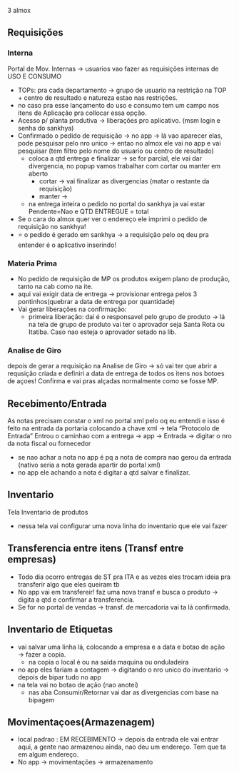 3 almox

## Requisições
### Interna
Portal de Mov. Internas → usuarios vao fazer as requisições internas de USO E CONSUMO
- TOPs: pra cada departamento → grupo de usuario na restrição na TOP + centro de resultado e natureza estao nas restrições.
- no caso pra esse lançamento do uso e consumo tem um campo nos itens de Aplicação pra collocar essa opção.
- Acesso p/ planta produtiva → liberações pro aplicativo. (msm login e senha do sankhya)
- Confirmado o pedido de requisição → no app → lá vao aparecer elas, pode pesquisar pelo nro unico → entao no almox ele vai no app e vai pesquisar (tem filtro pelo nome do usuario ou centro de resultado)
	- coloca a qtd entrega e finalizar → se for parcial, ele vai dar divergencia, no popup  vamos trabalhar com cortar ou manter em aberto
		- cortar → vai finalizar as divergencias (matar o restante da requisição)
		- manter →
	- na entrega inteira o pedido no portal do sankhya ja vai estar Pendente=Nao e QTD ENTREGUE = total
- Se o cara do almox quer ver o endereço ele imprimi o pedido de requisição no sankhya!
- ⭐ o pedido é gerado em sankhya → a requisição pelo oq deu pra entender é o aplicativo inserindo!

### Materia Prima
- No pedido de requisição de MP  os produtos exigem plano de produção, tanto na cab como na ite.
- aqui vai exigir data de entrega → provisionar entrega pelos 3 pontinhos(quebrar a data de entrega por quantidade)
- Vai gerar liberações na confirmação:
	- primeira liberação: dai é o responsavel pelo grupo de produto → lá na tela de grupo de produto vai ter o aprovador seja Santa Rota ou Itatiba. Caso nao esteja o aprovador setado na lib.


### Analise de Giro
depois de gerar a requisição na Analise de Giro → só vai ter que abrir a requsição criada e definiri a data de entrega de todos os itens nos botoes de açoes!
Confirma e vai pras alçadas normalmente como se fosse MP.


## Recebimento/Entrada
As notas precisam constar o xml no portal xml pelo oq eu entendi e isso é feito na entrada da portaria colocando a chave xml → tela “Protocolo de Entrada”
Entrou o caminhao com a entrega → app → Entrada → digitar o nro da nota fiscal ou fornecedor
- se nao achar a nota no app é pq a nota de compra nao gerou da entrada (nativo seria a nota gerada apartir do portal xml)
- no app ele achando a nota é digitar a qtd salvar e finalizar.



## Inventario
Tela Inventario de produtos
- nessa tela vai configurar uma nova linha do inventario que ele vai fazer


## Transferencia entre itens (Transf entre empresas)
- Todo dia ocorro entregas de ST pra ITA e as vezes eles trocam ideia pra transferir algo que eles queiram tb
- No app vai em transfereir! faz uma nova transf e busca o produto → digita a qtd e confirmar a transferencia.
- Se for no portal de vendas → transf. de mercadoria vai ta lá confirmada.

## Inventario de Etiquetas
-  vai salvar uma linha lá, colocando a empresa e a data e botao de ação → fazer a copia.
	- na copia o local é ou na saida maquina ou onduladeira
- no app eles fariam a contagem → digitando o nro unico do inventario → depois de bipar tudo no app
- na tela vai no botao de ação (nao anotei)
	- nas aba Consumir/Retornar vai dar as divergencias com base na bipagem

## Movimentaçoes(Armazenagem)
- local padrao : EM RECEBIMENTO → depois da entrada ele vai entrar aqui, a gente nao armazenou ainda, nao deu um endereço. Tem que ta em algum endereço.
- No app → movimentações → armazenamento